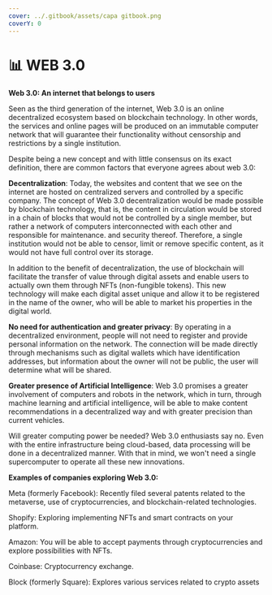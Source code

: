 ```yaml
---
cover: ../.gitbook/assets/capa gitbook.png
coverY: 0
---
```


# 📊 WEB 3.0

**Web 3.0: An internet that belongs to users**

Seen as the third generation of the internet, Web 3.0 is an online decentralized ecosystem based on blockchain technology. In other words, the services and online pages will be produced on an immutable computer network that will guarantee their functionality without censorship and restrictions by a single institution.

Despite being a new concept and with little consensus on its exact definition, there are common factors that everyone agrees about web 3.0:

**Decentralization**: Today, the websites and content that we see on the internet are hosted on centralized servers and controlled by a specific company. The concept of Web 3.0 decentralization would be made possible by blockchain technology, that is, the content in circulation would be stored in a chain of blocks that would not be controlled by a single member, but rather a network of computers interconnected with each other and responsible for maintenance. and security thereof. Therefore, a single institution would not be able to censor, limit or remove specific content, as it would not have full control over its storage.

In addition to the benefit of decentralization, the use of blockchain will facilitate the transfer of value through digital assets and enable users to actually own them through NFTs (non-fungible tokens). This new technology will make each digital asset unique and allow it to be registered in the name of the owner, who will be able to market his properties in the digital world.

**No need for authentication and greater privacy**: By operating in a decentralized environment, people will not need to register and provide personal information on the network. The connection will be made directly through mechanisms such as digital wallets which have identification addresses, but information about the owner will not be public, the user will determine what will be shared.

**Greater presence of Artificial Intelligence**: Web 3.0 promises a greater involvement of computers and robots in the network, which in turn, through machine learning and artificial intelligence, will be able to make content recommendations in a decentralized way and with greater precision than current vehicles.

Will greater computing power be needed? Web 3.0 enthusiasts say no. Even with the entire infrastructure being cloud-based, data processing will be done in a decentralized manner. With that in mind, we won't need a single supercomputer to operate all these new innovations.

**Examples of companies exploring Web 3.0:**

Meta (formerly Facebook): Recently filed several patents related to the metaverse, use of cryptocurrencies, and blockchain-related technologies.

Shopify: Exploring implementing NFTs and smart contracts on your platform.

Amazon: You will be able to accept payments through cryptocurrencies and explore possibilities with NFTs.

Coinbase: Cryptocurrency exchange.

Block (formerly Square): Explores various services related to crypto assets
